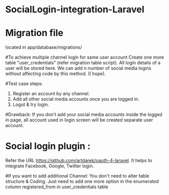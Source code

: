 # SocialLogin-integration-Laravel

# Migration file
  located in app/database/migrations/

#To achieve multiple channel login for same user account
Create one more table "user_credentials" (refer migration table script). All login details of a user will be stored here.
We can add n number of social media logins without affecting code by this method. (I hope).

#Test case steps:
1. Register an account by any channel.
2. Add all other social media accounts once you are logged in.
3. Logut & try login.

#Drawback:
If you don't add your social media accounts inside the logged in page, all account used in login screen will be created separate user account.


  
# Social login plugin : 

  Refer the URL https://github.com/artdarek/oauth-4-laravel. 
  It helps to integrate Facebook, Google, Twitter login.
  
#If you want to add additional Channel:
  You don't need to alter table structure & Coding.
  Just need to add one more option in the enumerated column registered_from in user_credentials table
